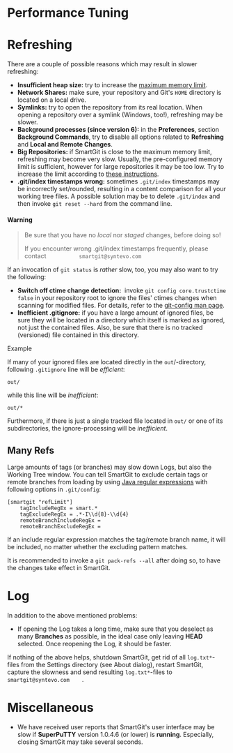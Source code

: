 # Performance Tuning


# Refreshing

There are a couple of possible reasons which may result in slower
refreshing:

-   **Insufficient heap size:** try to increase the [maximum memory limit](https://www.syntevo.com/doc/display/SG170/VM+options).
-   **Network Shares:** make sure, your repository and Git's `HOME`
    directory is located on a local drive.
-   **Symlinks:** try to open the repository from its real location.
    When opening a repository over a symlink (Windows, too!), refreshing
    may be slower.
-   **Background processes (since version 6):** in the **Preferences**,
    section **Background Commands**, try to disable all options related
    to **Refreshing** and **Local and Remote Changes**.
-   **Big Repositories:** if SmartGit is close to the maximum memory
    limit, refreshing may become very slow. Usually, the pre-configured
    memory limit is sufficient, however for large repositories it may be
    too low. Try to increase the limit according to [these instructions](https://www.syntevo.com/doc/display/SG170/VM+options).
-   **.git/index timestamps wrong:** sometimes `.git/index` timestamps
    may be incorrectly set/rounded, resulting in a content comparison
    for all your working tree files. A possible solution may be to
    delete `.git/index` and then invoke `git reset --hard` from the
    command line.


#### Warning
>
>
>Be sure that you have no *local* nor *staged* changes, before doing so!
>
>If you encounter wrong .git/index timestamps frequently, please contact
>`           smartgit@syntevo.com         `
>
>

If an invocation of `git status` is *rather* slow, too, you may also
want to try the following:

-   **Switch off ctime change detection:** 
    invoke `git config core.trustctime false` in your repository root to
    ignore the files' ctimes changes when scanning for modified files.
    For details, refer to the [git-config man page](.md).
-   **Inefficient .gitignore:** if you have a large amount of ignored
    files, be sure they will be located in a directory which itself is
    marked as ignored, not just the contained files. Also, be sure that
    there is no tracked (versioned) file contained in this directory.


Example


If many of your ignored files are located directly in the
`out`/-directory, following `.gitignore` line will be *efficient*:

`out/`

while this line will be *inefficient*:

`out/*`

Furthermore, if there is just a single tracked file located in `out/` or
one of its subdirectories, the ignore-processing will be *inefficient*.



## Many Refs

Large amounts of tags (or branches) may slow down Logs, but also the
Working Tree window. You can tell SmartGit to exclude certain tags or
remote branches from loading by using [Java regular expressions](.md)
with following options in `.git/config`:

    [smartgit "refLimit"]
        tagIncludeRegEx = smart.*
        tagExcludeRegEx = .*-I\\d{8}-\\d{4}
        remoteBranchIncludeRegEx = 
        remoteBranchExcludeRegEx = 

If an include regular expression matches the tag/remote branch name, it
will be included, no matter whether the excluding pattern matches.

It is recommended to invoke a `git pack-refs --all` after doing so, to
have the changes take effect in SmartGit.

# Log

In addition to the above mentioned problems:

-   If opening the Log takes a long time, make sure that you deselect as
    many **Branches** as possible, in the ideal case only leaving
    **HEAD** selected. Once reopening the Log, it should be faster.

If nothing of the above helps, shutdown SmartGit, get rid of all
`log.txt*`-files from the Settings directory (see About dialog), restart
SmartGit, capture the slowness and send resulting `log.txt*`-files to
`       smartgit@syntevo.com     `.

# Miscellaneous

-   We have received user reports that SmartGit's user interface may be
    slow if **SuperPuTTY** version 1.0.4.6 (or lower) is **running**.
    Especially, closing SmartGit may take several seconds.

 


